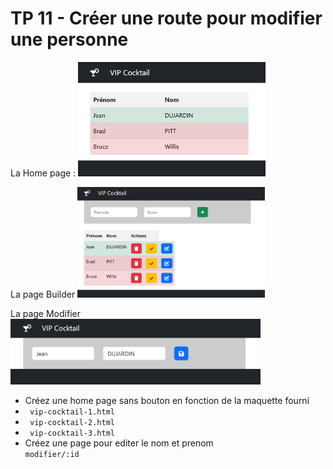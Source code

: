 # TP 11 - Créer une route pour modifier une personne

La Home page :
<img src="../../img/tp/tp10-3.png" width="300">

La page Builder
<img src="../../img/tp/tp10-1.png" width="300">

La page Modifier
<img src="../../img/tp/tp10-2.png" width="400">

- Créez une home page sans bouton en fonction de la maquette fourni
- <code> vip-cocktail-1.html</code>
- <code> vip-cocktail-2.html</code>
- <code> vip-cocktail-3.html</code>
- Créez une page pour editer le nom et prenom
  <code> modifier/:id</code>

